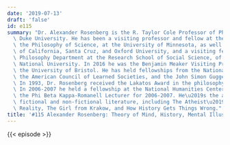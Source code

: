 ```yaml
---
date: '2019-07-13'
draft: 'false'
id: e115
summary: "Dr. Alexander Rosenberg is the R. Taylor Cole Professor of Philosophy at\
  \ Duke University. He has been a visiting professor and fellow at the Center for\
  \ the Philosophy of Science, at the University of Minnesota, as well as the University\
  \ of California, Santa Cruz, and Oxford University, and a visiting fellow of the\
  \ Philosophy Department at the Research School of Social Science, of the Australian\
  \ National University. In 2016 he was the Benjamin Meaker Visiting Professor at\
  \ the University of Bristol. He has held fellowships from the National Science Foundation,\
  \ the American Council of Learned Societies, and the John Simon Guggenheim Foundation.\
  \ In 1993, Dr. Rosenberg received the Lakatos Award in the philosophy of science.\
  \ In 2006-2007 he held a fellowship at the National Humanities Center. He was also\
  \ the Phi Beta Kappa-Romanell Lecturer for 2006-2007. He\u2019s the author of both\
  \ fictional and non-fictional literature, including The Atheist\u2019s Guide to\
  \ Reality, The Girl from Krakow, and How History Gets Things Wrong."
title: '#115 Alexander Rosenberg: Theory of Mind, History, Mental Illusions, and Nihilism'
---
```

{{< episode >}}
